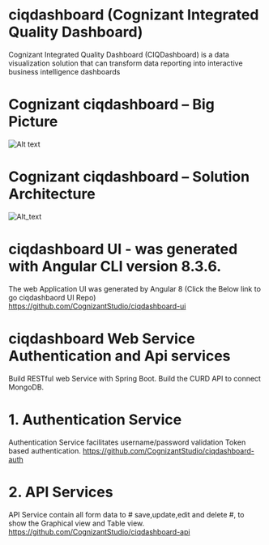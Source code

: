 # ciqdashboard (Cognizant Integrated Quality Dashboard)
Cognizant Integrated Quality Dashboard (CIQDashboard) is a data visualization solution that can transform data reporting into interactive business intelligence dashboards

# Cognizant ciqdashboard – Big Picture
![Alt text](https://github.com/CognizantStudio/ciqdashboard/blob/main/ciqdashboard_Big_Picture.png)

# Cognizant ciqdashboard – Solution Architecture
![Alt_text](https://github.com/CognizantStudio/ciqdashboard/blob/main/ciqdashboard_Solution_Architecture.png)

# ciqdashboard UI - was generated with Angular CLI version 8.3.6.
The web Application UI was generated by Angular 8 (Click the Below link to go ciqdashbaord UI Repo)
https://github.com/CognizantStudio/ciqdashboard-ui

# ciqdashboard Web Service Authentication and Api services
  Build RESTful web Service with Spring Boot. Build the CURD API to connect MongoDB.
  
  # 1. Authentication Service 
  Authentication Service facilitates username/password validation Token based authentication. 
  https://github.com/CognizantStudio/ciqdashboard-auth

  # 2. API Services
  API Service contain all form data to # save,update,edit and delete #, to show the Graphical view and Table view. 
  https://github.com/CognizantStudio/ciqdashboard-api
  

